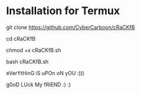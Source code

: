 # Installation for Termux

git clone https://github.com/CyberCarboon/cRaCKfB

cd cRaCKfB 

chmod +x cRaCKfB.sh

bash cRaCKfB.sh

eVerYtHinG iS uPOn oN yOU :))) 

g0oD LUck My fRiEND :) :)

